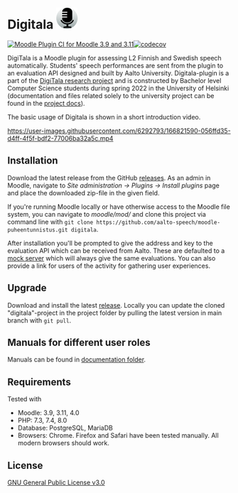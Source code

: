 # Digitala ![Digitala plugin logo](/pix/icon.svg)

[![Moodle Plugin CI for Moodle 3.9 and 3.11](https://github.com/aalto-speech/moodle-puheentunnistus/actions/workflows/ci_moodle.yml/badge.svg)](https://github.com/aalto-speech/moodle-puheentunnistus/actions/workflows/ci_moodle.yml)[![codecov](https://codecov.io/gh/aalto-speech/moodle-puheentunnistus/branch/main/graph/badge.svg?token=TC3ZZJNEQO)](https://codecov.io/gh/aalto-speech/moodle-puheentunnistus)


DigiTala is a Moodle plugin for assessing L2 Finnish and Swedish speech automatically. Students' speech performances are sent from the plugin to an evaluation API designed and built by Aalto University. Digitala-plugin is a part of the [DigiTala research project](https://www2.helsinki.fi/fi/unitube/video/3275014c-49bf-4583-befc-840128521998) and is constructed by Bachelor level Computer Science students during spring 2022 in the University of Helsinki (documentation and files related solely to the university project can be found in the [project docs](/docs/project_docs/)).

The basic usage of Digitala is shown in a short introduction video.

https://user-images.githubusercontent.com/6292793/166821590-056ffd35-d4ff-4f5f-bdf2-77006ba32a5c.mp4

## Installation

Download the latest release from the GitHub [releases](https://github.com/aalto-speech/moodle-puheentunnistus/releases). As an admin in Moodle, navigate to *Site administration -> Plugins -> Install plugins* page and place the downloaded zip-file in the given field.

If you're running Moodle locally or have otherwise access to the Moodle file system, you can navigate to *moodle/mod/* and clone this project via command line with ```git clone https://github.com/aalto-speech/moodle-puheentunnistus.git digitala```.

After installation you'll be prompted to give the address and key to the evaluation API which can be received from Aalto. These are defaulted to a [mock server](./docs/manuals/localapi.md) which will always give the same evaluations. You can also provide a link for users of the activity for gathering user experiences.

## Upgrade

Download and install the latest [release](https://github.com/aalto-speech/moodle-puheentunnistus/releases). Locally you can update the cloned "digitala"-project in the project folder by pulling the latest version in main branch with ```git pull```.

## Manuals for different user roles

Manuals can be found in [documentation folder](/docs/manuals/user_roles.md).

## Requirements

Tested with
* Moodle: 3.9, 3.11, 4.0
* PHP: 7.3, 7.4, 8.0
* Database: PostgreSQL, MariaDB
* Browsers: Chrome. Firefox and Safari have been tested manually. All modern browsers should work.

## License

[GNU General Public License v3.0](/LICENSE)
